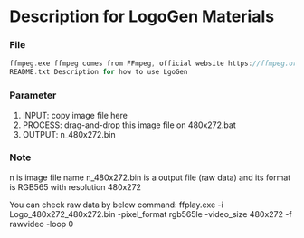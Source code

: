 # Description for LogoGen Materials

### File

```c
ffmpeg.exe ffmpeg comes from FFmpeg, official website https://ffmpeg.org/, and compilered from Gyan Doshi, official website https://www.gyan.dev/ffmpeg/builds/
README.txt Description for how to use LgoGen
```

### Parameter
1. INPUT:   copy image file here
2. PROCESS: drag-and-drop this image file on 480x272.bat
3. OUTPUT:  n_480x272.bin

### Note
n is image file name
n_480x272.bin is a output file (raw data) and its format is RGB565 with resolution 480x272

You can check raw data by below command:
ffplay.exe -i Logo_480x272_480x272.bin -pixel_format rgb565le -video_size 480x272 -f rawvideo -loop 0
